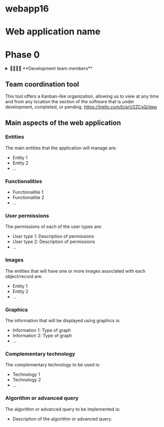 # webapp16

# Web application name

# Phase 0

<details>
<summary>🙇‍♂️🙇‍♀️ **Development team members** </summary>
|Name and surname|mail|github|
|----------------------------|----------------------------|----------------|

| Nicolás Hernández Tejero | n.hernandezt.2021@alumnos.urjc.es | nicohht |
| Manuel López Corchado | m.lopezc.2021@alumnos.urjc.es | MNXLPZ |
| Ahmad Abdel Raziq Al Otaibi | a.abdel.2021@alumnos.urjc.es | Ahmad-SE |
| Adrián Soriano Aragón | a.soriano.2021@alumnos.urjc.es | aadrisoriiano |
| Natalia Hernández Vargas | n.hernandezv.2021@alumnos.urjc.es | nataaah |
</details>

## Team coordination tool
This tool offers a Kanban-like organization, allowing us to view at any time and from any location the section of the software that is under development, completed, or pending.
https://trello.com/b/arU2ZCsQ/daw

## Main aspects of the web application

### Entities
The main entities that the application will manage are:
- Entity 1
- Entity 2
- ...

### Functionalities
- Functionalitie 1
- Functionalitie 2
- ...
### User permissions
The permissions of each of the user types are:
- User type 1: Description of permissions
- User type 2: Description of permissions
- ...

### Images
The entities that will have one or more images associated with each object/record are:
- Entity 1
- Entity 2
- ...

### Graphics
The information that will be displayed using graphics is:
- Information 1: Type of graph
- Information 2: Type of graph
- ...

### Complementary technology
The complementary technology to be used is:
- Technology 1
- Technology 2
- ...

### Algorithm or advanced query
The algorithm or advanced query to be implemented is:
- Description of the algorithm or advanced query.
